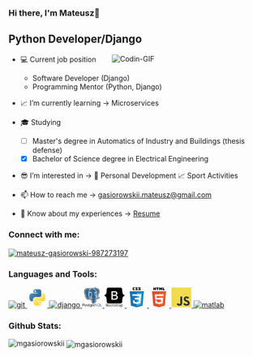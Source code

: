### Hi there, I'm  Mateusz👋
## Python Developer/Django

<img align="right" alt="Codin-GIF" width="300" src="https://i.pinimg.com/originals/e4/26/70/e426702edf874b181aced1e2fa5c6cde.gif">

- 💻 Current job position
  - Software Developer (Django)
  - Programming Mentor (Python, Django)
- 📈 I’m currently learning -> Microservices
- 🎓 Studying
  - [ ] Master's degree in Automatics of Industry and Buildings (thesis defense)
  - [x] Bachelor of Science degree in Electrical Engineering
- 😎 I’m interested in -> 📕 Personal Development 📈 Sport Activities

- 📫 How to reach me ->  gasiorowskii.mateusz@gmail.com
- 📄 Know about my experiences -> [Resume](/Mateusz_Gasiorowski-Python_Developer.pdf)

<h3 align="left">Connect with me:</h3>

<p align="left">
<a href="https://linkedin.com/in/gasiorowskii-mateusz/" target="blank"><img align="center" src="https://raw.githubusercontent.com/rahuldkjain/github-profile-readme-generator/master/src/images/icons/Social/linked-in-alt.svg" alt="mateusz-gąsiorowski-987273197" height="30" width="40" /></a>
</p>

<h3 align="left">Languages and Tools:</h3>

<p align="left">
  <a href="https://git-scm.com/" target="_blank" rel="noreferrer"> 
    <img src="https://www.vectorlogo.zone/logos/git-scm/git-scm-icon.svg" alt="git" width="40" height="40"/> 
  </a>
   <a href="https://www.python.org" target="_blank" rel="noreferrer"> 
    <img src="https://raw.githubusercontent.com/devicons/devicon/master/icons/python/python-original.svg" alt="python" width="40" height="40"/>
  </a> 
   <a href="https://www.djangoproject.com/" target="_blank" rel="noreferrer"> 
    <img src="https://cdn.worldvectorlogo.com/logos/django.svg" alt="django" width="40" height="40"/> 
  </a>
  <a href="https://www.postgresql.org" target="_blank" rel="noreferrer">   
    <img src="https://raw.githubusercontent.com/devicons/devicon/master/icons/postgresql/postgresql-original-wordmark.svg" alt="postgresql" width="40" height="40"/> 
  </a>
  <a href="https://getbootstrap.com" target="_blank" rel="noreferrer"> 
    <img src="https://raw.githubusercontent.com/devicons/devicon/master/icons/bootstrap/bootstrap-plain-wordmark.svg" alt="bootstrap" width="40" height="40"/> 
  </a> 
  <a href="https://www.w3schools.com/css/" target="_blank" rel="noreferrer"> 
    <img src="https://raw.githubusercontent.com/devicons/devicon/master/icons/css3/css3-original-wordmark.svg" alt="css3" width="40" height="40"/> 
  </a> 
  <a href="https://www.w3.org/html/" target="_blank" rel="noreferrer"> 
    <img src="https://raw.githubusercontent.com/devicons/devicon/master/icons/html5/html5-original-wordmark.svg" alt="html5" width="40" height="40"/> 
  </a> 
  <a href="https://developer.mozilla.org/en-US/docs/Web/JavaScript" target="_blank" rel="noreferrer"> 
    <img src="https://raw.githubusercontent.com/devicons/devicon/master/icons/javascript/javascript-original.svg" alt="javascript" width="40" height="40"/> 
  </a> 
   <a href="https://www.mathworks.com/" target="_blank" rel="noreferrer"> 
    <img src="https://upload.wikimedia.org/wikipedia/commons/2/21/Matlab_Logo.png" alt="matlab" width="40" height="40"/> 
  </a> 
</p>

<h3 align="left">Github Stats:</h3>
<p><img align="left" src="https://github-readme-stats.vercel.app/api/top-langs?username=mgasiorowskii&show_icons=true&locale=en&layout=compact" alt="mgasiorowskii" /></p>

<p>&nbsp;<img align="center" src="https://github-readme-stats.vercel.app/api?username=mgasiorowskii&show_icons=true&locale=en" alt="mgasiorowskii" /></p>
